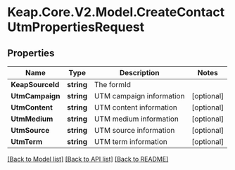 # Keap.Core.V2.Model.CreateContactUtmPropertiesRequest

## Properties

Name | Type | Description | Notes
------------ | ------------- | ------------- | -------------
**KeapSourceId** | **string** | The formId | 
**UtmCampaign** | **string** | UTM campaign information | [optional] 
**UtmContent** | **string** | UTM content information | [optional] 
**UtmMedium** | **string** | UTM medium information | [optional] 
**UtmSource** | **string** | UTM source information | [optional] 
**UtmTerm** | **string** | UTM term information | [optional] 

[[Back to Model list]](../README.md#documentation-for-models) [[Back to API list]](../README.md#documentation-for-api-endpoints) [[Back to README]](../README.md)

